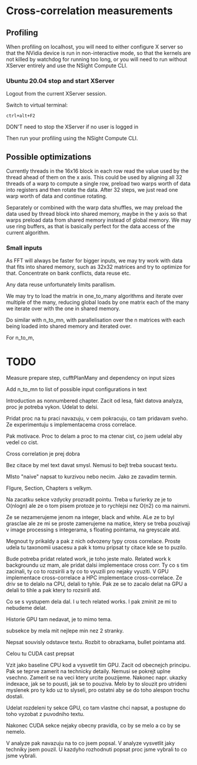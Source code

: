 # Cross-correlation measurements

## Profiling

When profiling on localhost, you will need to either configure X server so that the NVidia device is run in non-interactive mode,
so that the kernels are not killed by watchdog for running too long, or you will need to run without XServer entirely and
use the NSight Compute CLI.


### Ubuntu 20.04 stop and start XServer
Logout from the current XServer session.

Switch to virtual terminal:
```
ctrl+alt+F2
```

DON'T need to stop the XServer if no user is logged in


Then run your profiling using the NSight Compute CLI.


## Possible optimizations

Currently threads in the 16x16 block in each row read the value used by the thread ahead of them on the x axis.
This could be used by aligning all 32 threads of a warp to compute a single row, preload two warps worth of data into registers
and then rotate the data. After 32 steps, we just read one warp worth of data and continue rotating.

Separately or combined with the warp data shuffles, we may preload the data used by thread block into shared memory,
maybe in the y axis so that warps preload data from shared memory instead of global memory.
We may use ring buffers, as that is basically perfect for the data access of the current algorithm.

### Small inputs

As FFT will always be faster for bigger inputs, we may try work with data that fits into shared memory,
such as 32x32 matrices and try to optimize for that. Concentrate on bank conflicts, data reuse etc.

Any data reuse unfortunately limits parallism.

We may try to load the matrix in one_to_many algorithms and iterate over multiple of the many, reducing global loads by one matrix
each of the many we iterate over with the one in shared memory.

Do similar with n_to_mn, with parallelisation over the n matrices with each being loaded into shared memory and iterated over.

For n_to_m,


# TODO

Measure prepare step, cufftPlanMany and dependency on input sizes

Add n_to_mn to list of possible input configurations in text

Introduction as nonnumbered chapter. Zacit od lesa, fakt datova analyza, proc je potreba vykon. Udelat to delsi.


Pridat proc na tu praci navazuju, v cem pokracuju, co tam pridavam sveho. Ze experimentuju s implementacema cross correlace.

Pak motivace. Proc to delam a proc to ma ctenar cist, co jsem udelal aby vedel co cist.

Cross correlation je prej dobra

Bez citace by mel text davat smysl. Nemusi to bejt treba soucast textu.

MIsto "naive" napsat to kurzivou nebo necim. Jako ze zavadim termin.

FIgure, Section, Chapters s velkym.

Na zacatku sekce vzdycky prozradit pointu. Treba u furierky ze je to O(nlogn) ale ze o tom pisem protoze je to rychlejsi nez O(n2) co ma nainvni.

Ze se nezamerujeme jenom na integer, black and white. ALe ze to byl grasclae ale ze mi se proste zamerujeme na matice, ktery se treba pouzivaji v image processing s integerama, s floating pointama, na greyscale atd.

Megnout ty prikaldy a pak z nich odvozeny typy cross correlace. Proste udela tu taxonomii usacesu a pak k tomu pripsat ty citace kde se to puzilo.

Bude potreba pridat related work, je toho jeste malo.
Related work k backgroundu uz mam, ale pridat dalsi implementace cross corr. Ty co s tim zacinali, ty co to rozsirili a ty co to vyuzili pro nejaky vyuziti.
V GPU implementace cross-correlace a HPC implementace cross-correlace.
Ze driv se to delalo na CPU, delali to tyhle. Pak ze se to zacalo delat na GPU a delali to tihle a pak ktery to rozsirili atd.

Co se s vystupem dela dal. I u tech related works. I pak zminit ze mi to nebudeme delat.


Historie GPU tam nedavat, je to mimo tema.

subsekce by mela mit nejlepe min nez 2 stranky.

Nepsat souvisly odstavce textu. Rozbit to obrazkama, bullet pointama atd.

Celou tu CUDA cast prepsat

Vzit jako baseline CPU kod a vysvetlit tim GPU. Zacit od obecnejch principu. Pak se teprve zamerit na technicky detaily. Nemusi se pokrejt uplne vsechno. Zamerit
se na veci ktery urcite pouzijeme. Nakonec napr. ukazky indexace, jak se to pousti, jak se to pouziva.
Melo by to slouzit pro utrideni myslenek pro ty kdo uz to slyseli, pro ostatni aby se do toho alespon trochu dostali.

Udelat rozdeleni ty sekce GPU, co tam vlastne chci napsat, a postupne do toho vyzobat z puvodniho textu.

Nakonec CUDA sekce nejaky obecny pravidla, co by se melo a co by se nemelo.

V analyze pak navazuju na to co jsem popsal.
V analyze vysvetlit jaky techniky jsem pouzil. U kazdyho rozhodnuti popsat proc jsme vybrali to co jsme vybrali.
